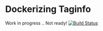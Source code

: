 # Dockerizing Taginfo   

Work in progress ..   Not ready!
[![Build Status](https://secure.travis-ci.org/taginfo/dockerized-taginfo.png)](https://travis-ci.org/taginfo/dockerized-taginfo)

